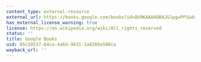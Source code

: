 ```yaml
---
content_type: external-resource
external_url: https://books.google.com/books?id=DU9KAAAAQBAJ&lpg=PP1&dq=uncommon%20ground%3A%20rethinking%20the%20human%20%20place&pg=PP1#v=onepage&q=uncommon%20ground:%20rethinking%20the%20human%20%20place&f=false
has_external_license_warning: true
license: https://en.wikipedia.org/wiki/All_rights_reserved
status: ''
title: Google Books
uid: 05c28537-64ca-4a6d-9631-1a8209a508ca
wayback_url: ''
---
```

